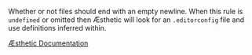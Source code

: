 Whether or not files should end with an empty newline. When this rule is `undefined` or omitted then Æsthetic will look for an `.editorconfig` file and use definitions inferred within.

[Æsthetic Documentation](https://aesthetic.js.org/rules/global/endNewline/)

